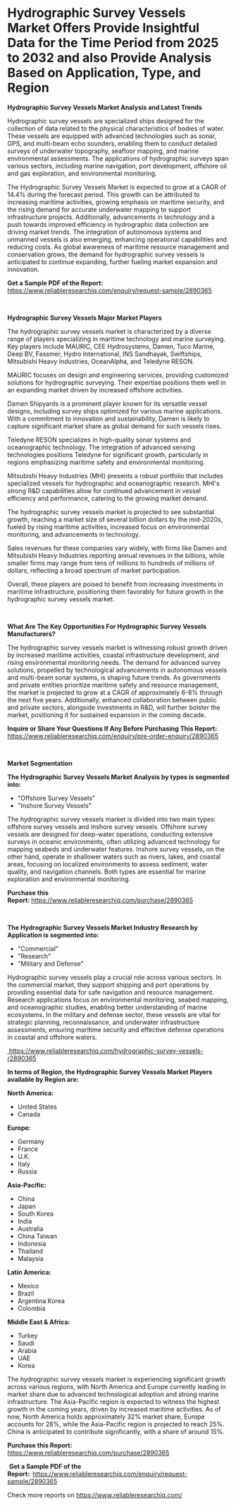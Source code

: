 <p><h1>Hydrographic Survey Vessels Market Offers Provide Insightful Data for the Time Period from 2025 to 2032 and also Provide Analysis Based on Application, Type, and Region</h1></p><p><strong>Hydrographic Survey Vessels Market Analysis and Latest Trends</strong></p>
<p><p>Hydrographic survey vessels are specialized ships designed for the collection of data related to the physical characteristics of bodies of water. These vessels are equipped with advanced technologies such as sonar, GPS, and multi-beam echo sounders, enabling them to conduct detailed surveys of underwater topography, seafloor mapping, and marine environmental assessments. The applications of hydrographic surveys span various sectors, including marine navigation, port development, offshore oil and gas exploration, and environmental monitoring.</p><p>The Hydrographic Survey Vessels Market is expected to grow at a CAGR of 14.4% during the forecast period. This growth can be attributed to increasing maritime activities, growing emphasis on maritime security, and the rising demand for accurate underwater mapping to support infrastructure projects. Additionally, advancements in technology and a push towards improved efficiency in hydrographic data collection are driving market trends. The integration of autonomous systems and unmanned vessels is also emerging, enhancing operational capabilities and reducing costs. As global awareness of maritime resource management and conservation grows, the demand for hydrographic survey vessels is anticipated to continue expanding, further fueling market expansion and innovation.</p></p>
<p><strong>Get a Sample PDF of the Report:&nbsp;</strong> <a href="https://www.reliableresearchiq.com/enquiry/request-sample/2890365?utm_campaign=3323&utm_medium=2&utm_source=Github&utm_content=ia&utm_term=14032025&utm_id=hydrographic-survey-vessels">https://www.reliableresearchiq.com/enquiry/request-sample/2890365</a></p>
<p>&nbsp;</p>
<p><strong>Hydrographic Survey Vessels Major Market Players</strong></p>
<p><p>The hydrographic survey vessels market is characterized by a diverse range of players specializing in maritime technology and marine surveying. Key players include MAURIC, CEE Hydrosystems, Damen, Tuco Marine, Deep BV, Fassmer, Hydro International, INS Sandhayak, Swiftships, Mitsubishi Heavy Industries, OceanAlpha, and Teledyne RESON.</p><p>MAURIC focuses on design and engineering services, providing customized solutions for hydrographic surveying. Their expertise positions them well in an expanding market driven by increased offshore activities.</p><p>Damen Shipyards is a prominent player known for its versatile vessel designs, including survey ships optimized for various marine applications. With a commitment to innovation and sustainability, Damen is likely to capture significant market share as global demand for such vessels rises.</p><p>Teledyne RESON specializes in high-quality sonar systems and oceanographic technology. The integration of advanced sensing technologies positions Teledyne for significant growth, particularly in regions emphasizing maritime safety and environmental monitoring.</p><p>Mitsubishi Heavy Industries (MHI) presents a robust portfolio that includes specialized vessels for hydrographic and oceanographic research. MHI's strong R&D capabilities allow for continued advancement in vessel efficiency and performance, catering to the growing market demand.</p><p>The hydrographic survey vessels market is projected to see substantial growth, reaching a market size of several billion dollars by the mid-2020s, fueled by rising maritime activities, increased focus on environmental monitoring, and advancements in technology.</p><p>Sales revenues for these companies vary widely, with firms like Damen and Mitsubishi Heavy Industries reporting annual revenues in the billions, while smaller firms may range from tens of millions to hundreds of millions of dollars, reflecting a broad spectrum of market participation.</p><p>Overall, these players are poised to benefit from increasing investments in maritime infrastructure, positioning them favorably for future growth in the hydrographic survey vessels market.</p></p>
<p>&nbsp;</p>
<p><strong>What Are The Key Opportunities For Hydrographic Survey Vessels Manufacturers?</strong></p>
<p><p>The hydrographic survey vessels market is witnessing robust growth driven by increased maritime activities, coastal infrastructure development, and rising environmental monitoring needs. The demand for advanced survey solutions, propelled by technological advancements in autonomous vessels and multi-beam sonar systems, is shaping future trends. As governments and private entities prioritize maritime safety and resource management, the market is projected to grow at a CAGR of approximately 6-8% through the next five years. Additionally, enhanced collaboration between public and private sectors, alongside investments in R&D, will further bolster the market, positioning it for sustained expansion in the coming decade.</p></p>
<p><strong>Inquire or Share Your Questions If Any Before Purchasing This Report:</strong> <a href="https://www.reliableresearchiq.com/enquiry/pre-order-enquiry/2890365?utm_campaign=3323&utm_medium=2&utm_source=Github&utm_content=ia&utm_term=14032025&utm_id=hydrographic-survey-vessels">https://www.reliableresearchiq.com/enquiry/pre-order-enquiry/2890365</a></p>
<p>&nbsp;</p>
<p><strong>Market Segmentation</strong></p>
<p><strong>The Hydrographic Survey Vessels Market Analysis by types is segmented into:</strong></p>
<p><ul><li>"Offshore Survey Vessels"</li><li>"Inshore Survey Vessels"</li></ul></p>
<p><p>The hydrographic survey vessels market is divided into two main types: offshore survey vessels and inshore survey vessels. Offshore survey vessels are designed for deep-water operations, conducting extensive surveys in oceanic environments, often utilizing advanced technology for mapping seabeds and underwater features. Inshore survey vessels, on the other hand, operate in shallower waters such as rivers, lakes, and coastal areas, focusing on localized environments to assess sediment, water quality, and navigation channels. Both types are essential for marine exploration and environmental monitoring.</p></p>
<p><strong>Purchase this Report:&nbsp;</strong><a href="https://www.reliableresearchiq.com/purchase/2890365?utm_campaign=3323&utm_medium=2&utm_source=Github&utm_content=ia&utm_term=14032025&utm_id=hydrographic-survey-vessels">https://www.reliableresearchiq.com/purchase/2890365</a></p>
<p>&nbsp;</p>
<p><strong>The Hydrographic Survey Vessels Market Industry Research by Application is segmented into:</strong></p>
<p><ul><li>"Commercial"</li><li>"Research"</li><li>"Military and Defense"</li></ul></p>
<p><p>Hydrographic survey vessels play a crucial role across various sectors. In the commercial market, they support shipping and port operations by providing essential data for safe navigation and resource management. Research applications focus on environmental monitoring, seabed mapping, and oceanographic studies, enabling better understanding of marine ecosystems. In the military and defense sector, these vessels are vital for strategic planning, reconnaissance, and underwater infrastructure assessments, ensuring maritime security and effective defense operations in coastal and offshore waters.</p></p>
<p><a href="https://www.reliableresearchiq.com/hydrographic-survey-vessels-r2890365?utm_campaign=3323&utm_medium=2&utm_source=Github&utm_content=ia&utm_term=14032025&utm_id=hydrographic-survey-vessels">&nbsp;https://www.reliableresearchiq.com/hydrographic-survey-vessels-r2890365</a></p>
<p><strong>In terms of Region, the Hydrographic Survey Vessels Market Players available by Region are:</strong></p>
<p>
    <p> <strong> North America: </strong>
        <ul>
            <li>United States</li>
            <li>Canada</li>
        </ul>
        </p> 
    <p> <strong> Europe: </strong>
        <ul>
            <li>Germany</li>
            <li>France</li>
            <li>U.K.</li>
            <li>Italy</li>
            <li>Russia</li>
        </ul>
        </p> 
    <p> <strong> Asia-Pacific: </strong>
        <ul>
            <li>China</li>
            <li>Japan</li>
            <li>South Korea</li>
            <li>India</li>
            <li>Australia</li>
            <li>China Taiwan</li>
            <li>Indonesia</li>
            <li>Thailand</li>
            <li>Malaysia</li>
        </ul>
        </p> 
    <p> <strong> Latin America: </strong>
        <ul>
            <li>Mexico</li>
            <li>Brazil</li>
            <li>Argentina Korea</li>
            <li>Colombia</li>
        </ul>
        </p> 
    <p> <strong> Middle East & Africa: </strong>
        <ul>
            <li>Turkey</li>
            <li>Saudi</li>
            <li>Arabia</li>
            <li>UAE</li>
            <li>Korea</li>
        </ul>
    </p>
    </p>
<p><p>The hydrographic survey vessels market is experiencing significant growth across various regions, with North America and Europe currently leading in market share due to advanced technological adoption and strong marine infrastructure. The Asia-Pacific region is expected to witness the highest growth in the coming years, driven by increased maritime activities. As of now, North America holds approximately 32% market share, Europe accounts for 28%, while the Asia-Pacific region is projected to reach 25%. China is anticipated to contribute significantly, with a share of around 15%.</p></p>
<p><strong>Purchase this Report: </strong><a href="https://www.reliableresearchiq.com/purchase/2890365?utm_campaign=3323&utm_medium=2&utm_source=Github&utm_content=ia&utm_term=14032025&utm_id=hydrographic-survey-vessels">https://www.reliableresearchiq.com/purchase/2890365</a></p>
<p>&nbsp;<strong>Get a Sample PDF of the Report:&nbsp;&nbsp;</strong><a href="https://www.reliableresearchiq.com/enquiry/request-sample/2890365?utm_campaign=3323&utm_medium=2&utm_source=Github&utm_content=ia&utm_term=14032025&utm_id=hydrographic-survey-vessels">https://www.reliableresearchiq.com/enquiry/request-sample/2890365</a></p>
<p><strong></strong></p>
<p>Check more reports on <a href="https://www.reliableresearchiq.com/?utm_campaign=3323&utm_medium=2&utm_source=Github&utm_content=ia&utm_term=14032025&utm_id=hydrographic-survey-vessels">https://www.reliableresearchiq.com/</a></p>